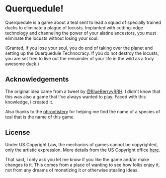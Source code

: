 # Querquedule!
Querquedule is a game about a teal sent to lead a squad of specially trained ducks to eliminate a plague of locusts. Implanted with cutting-edge technology and channeling the power of your alatine ancestors, you must eliminate the locusts without losing your soul.

(Granted, if you lose your soul, you do end of taking over the planet and setting up the Querquedule Technocracy. If you do not destroy the locusts, you are set free to live out the remainder of your life in the wild as a truly awesome duck.)

## Acknowledgements

The original idea came from a tweet by [@BlueBerryyRRH](https://twitter.com/BlueBerryyRRH/status/1232999970258722817). I didn't know that this was also a game that I've always wanted to play. Faced with this knowledge, I created it.

Also thanks to the [phrontistery](http://phrontistery.info/) for helping me find the name of a species of teal that is the name of this game.

## License

Under US Copyright Law, the mechanics of games cannot be copyrighted, only the artistic expression. More details from the US Copyright office [here](https://www.copyright.gov/fls/fl108.pdf).

That said, I only ask you let me know if you like the game and/or make changes to it. This comes from a place of wanting to see how folks enjoy it, not from any dreams of monetizing it or otherwise stealing ideas.